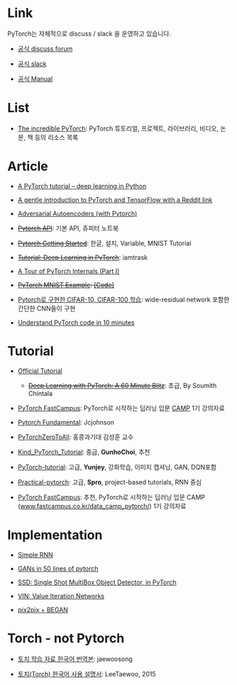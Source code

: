 # Link

PyTorch는 자체적으로 discuss / slack 을 운영하고 있습니다.

- [공식 discuss forum](https://discuss.pytorch.org)

- [공식 slack](http://pytorch.slack.com)

- [공식 Manual](http://pytorch.org/docs/index.html)

# List

- [The incredible PyTorch](https://github.com/ritchieng/the-incredible-pytorch/blob/master/README.md): PyTorch 튜토리얼, 프로젝트, 라이브러리, 비디오, 논문, 책 등의 리소스 목록

# Article

- [A PyTorch tutorial – deep learning in Python](http://adventuresinmachinelearning.com/pytorch-tutorial-deep-learning/)

- [A gentle introduction to PyTorch and TensorFlow with a Reddit link](https://theintelligenceofinformation.wordpress.com/2017/03/06/a-gentle-introduction-to-pytorch-and-tensorflow-with-a-reddit-link/)

- [Adversarial Autoencoders (with Pytorch)](https://blog.paperspace.com/adversarial-autoencoders-with-pytorch/)

- <del>[Pytorch API](https://github.com/j-min/pytorch_exercise/blob/master/torch_API.ipynb)</del>: 기본 API, 쥬피터 노트북

- <del>[Pytorch Getting Started](http://andersonjo.github.io/pytorch/2017/04/01/PyTorch-Getting-Started/)</del>: 한글, 설치, Variable, MNIST Tutorial

* <del>[Tutorial: Deep Learning in PyTorch](http://iamtrask.github.io/2017/01/15/pytorch-tutorial/)</del>: iamtrask

- [A Tour of PyTorch Internals (Part I)](https://gist.github.com/killeent/4675635b40b61a45cac2f95a285ce3c0)

- <del>[PyTorch MNIST Example](https://tensorflow.blog/2017/01/26/pytorch-mnist-example/): [[Code]](https://github.com/rickiepark/pytorch-examples/blob/master/mnist.ipynb)</del>

- [Pytorch로 구현한 CIFAR-10, CIFAR-100 학습](https://github.com/meliketoy/Pytorch-wide-resnet): wide-residual network 포함한 간단한 CNN들이 구현

- [Understand PyTorch code in 10 minutes](https://hsaghir.github.io/data_science/pytorch_starter/)

# Tutorial

- [Official Tutorial](http://pytorch.org/tutorials/)
  - <del>[Deep Learning with PyTorch: A 60 Minute Blitz](http://pytorch.org/tutorials/beginner/deep_learning_60min_blitz.html)</del>: 초급, By Soumith Chintala

- [PyTorch FastCampus](https://github.com/GunhoChoi/PyTorch-FastCampus): PyTorch로 시작하는 딥러닝 입문 [CAMP](www.fastcampus.co.kr/data_camp_pytorch/) 1기 강의자료

- [Pytorch Fundamental](https://github.com/jcjohnson/pytorch-examples): Jcjohnson

- [PyTorchZeroToAll](https://github.com/hunkim/PyTorchZeroToAll): 홍콩과기대 김성훈 교수 

- [Kind_PyTorch_Tutorial](https://github.com/GunhoChoi/Kind_PyTorch_Tutorial): 중급, **GunhoChoi**, 추천

- [PyTorch-tutorial](https://github.com/yunjey/pytorch-tutorial): 고급, **Yunjey**, 강화학습, 이미지 캡셔닝, GAN, DQN포함

- [Practical-pytorch](https://github.com/spro/practical-pytorch): 고급,  **Spro**, project-based tutorials, RNN 중심

- [PyTorch FastCampus](https://github.com/GunhoChoi/PyTorch-FastCampus): 추천, PyTorch로 시작하는 딥러닝 입문 CAMP (www.fastcampus.co.kr/data_camp_pytorch/) 1기 강의자료



# Implementation

- [Simple RNN](https://gist.github.com/keon/e39d3cbfd80daff498772951fb784f35)

- [GANs in 50 lines of pytorch](https://tensorflow.blog/2017/02/22/gans-in-50-lines-of-pytorch/)

- [SSD: Single Shot MultiBox Object Detector, in PyTorch](https://github.com/amdegroot/ssd.pytorch)

- [VIN: Value Iteration Networks](https://github.com/zuoxingdong/VIN_PyTorch_Visdom)

- [pix2pix + BEGAN](https://github.com/taey16/pix2pixBEGAN.pytorch)

# Torch - not Pytorch

- [토치 학습 자료 한국어 번역본](https://github.com/jaewoosong/torch-tutorial-korean/): jaewoosong

- [토치(Torch) 한국어 사용 설명서](https://github.com/LeeTaewoo/torch_kor_manual): LeeTaewoo, 2015
